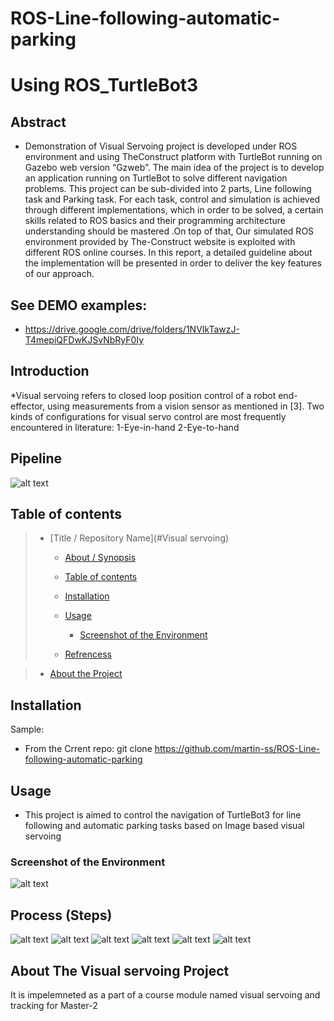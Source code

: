 # ROS-Line-following-automatic-parking

# Using ROS_TurtleBot3

## Abstract

* Demonstration of Visual Servoing project is developed under ROS environment and using TheConstruct platform with TurtleBot running on Gazebo web version           “Gzweb”.   The main idea of the project is to develop an application running on TurtleBot to solve different navigation problems. This project can 
  be sub-divided into 2  parts, Line following task and Parking task. For each task, control and simulation is achieved through different implementations, which     in order to be solved, a certain skills related to ROS basics and their programming architecture understanding should be mastered .On top of that, 
  Our simulated ROS environment provided by The-Construct website is exploited with different ROS online courses. In this report, a detailed guideline 
  about the implementation will be presented in order to deliver the key features of our approach.


## See DEMO examples:

* <https://drive.google.com/drive/folders/1NVIkTawzJ-T4mepiQFDwKJSvNbRyF0Iy>

## Introduction

*Visual servoing refers to closed loop position control of a robot end-effector, using measurements from a vision sensor as mentioned in [3]. Two kinds of configurations for visual servo control are most frequently encountered in literature:
1-Eye-in-hand
2-Eye-to-hand

  
  
## Pipeline
![alt text](https://github.com/martin-ss/ROS-Line-following-automatic-parking/blob/main/visual%20servoing%20pipeline-1.png?raw=true)

## Table of contents



> * [Title / Repository Name](#Visual servoing)
>   * [About / Synopsis](#Abstract)
>   * [Table of contents](#table-of-contents)
>   * [Installation](#installation)
>   * [Usage](#usage)
>     * [Screenshot of the Environment](#screenshot-of-the-Environment)
>     
>     
>   * [Refrencess](#Refrencess)


>   * [About the Project](#)


## Installation

Sample:

* From the Crrent repo: git clone  https://github.com/martin-ss/ROS-Line-following-automatic-parking


## Usage

* This project is aimed to control the navigation of TurtleBot3 for line following and automatic parking tasks based on Image based visual servoing
### Screenshot of the Environment

![alt text](https://github.com/martin-ss/ROS_TurtleBot3/blob/main/ros2.png?raw=true)



## Process (Steps)
![alt text](https://github.com/martin-ss/ROS-Line-following-automatic-parking/blob/main/final%20gear-1.png?raw=true)
![alt text](https://github.com/martin-ss/ROS-Line-following-automatic-parking/blob/main/final%20gear-2.png?raw=true)
![alt text](https://github.com/martin-ss/ROS-Line-following-automatic-parking/blob/main/final%20gear-3.png?raw=true)
![alt text](https://github.com/martin-ss/ROS-Line-following-automatic-parking/blob/main/final%20gear-4.png?raw=true)
![alt text](https://github.com/martin-ss/ROS-Line-following-automatic-parking/blob/main/final%20gear-4.png?raw=true)
![alt text](https://github.com/martin-ss/ROS-Line-following-automatic-parking/blob/main/final%20gear-5.png?raw=true)



## About The Visual servoing Project
It is impelemneted as a part of a course module named visual servoing and tracking for Master-2 
